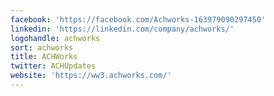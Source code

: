 ```yaml
---
facebook: 'https://facebook.com/Achworks-163979090297450'
linkedin: 'https://linkedin.com/company/achworks/'
logohandle: achworks
sort: achworks
title: ACHWorks
twitter: ACHUpdates
website: 'https://ww3.achworks.com/'
---
```

